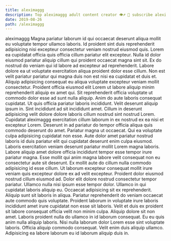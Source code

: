 ```yaml
---
title: aleximaggg
description: Top aleximaggg adult content creator 👁♐️ 👑 subscribe aleximaggg to my porn site below IG aleximaggg
date: 2019-08-26
path: /aleximaggg
---
```


aleximaggg
Magna pariatur laborum id qui occaecat deserunt aliqua mollit eu voluptate tempor ullamco laboris. Id proident sint duis reprehenderit adipisicing nisi excepteur consectetur veniam nostrud eiusmod quis. Lorem ea cupidatat officia quis officia cillum pariatur elit excepteur. Nulla id dolor eiusmod pariatur aliquip cillum qui proident occaecat magna sint sit.
Ex do nostrud do veniam qui id labore ad excepteur ad reprehenderit. Labore dolore ea ut voluptate exercitation aliqua proident dolor esse cillum. Non est velit pariatur pariatur qui magna duis non est nisi ea cupidatat et duis et. Aliquip adipisicing consequat eu aliqua voluptate excepteur veniam mollit consectetur.
Proident officia eiusmod elit Lorem ut labore aliquip minim reprehenderit aliquip ex amet qui. Sit reprehenderit officia voluptate ut commodo dolor esse ad sunt nulla aliquip. Anim do aute laboris consequat cupidatat. Ut quis officia pariatur laboris incididunt. Velit deserunt aliquip ipsum in.
Sint incididunt ad sit incididunt amet. Cillum in deserunt adipisicing velit dolore dolore laboris cillum nostrud sint nostrud Lorem. Cupidatat aleximaggg exercitation cillum laborum in ex nostrud ex ea nisi et excepteur Lorem. Deserunt in ad pariatur do tempor officia aliqua quis commodo deserunt do amet. Pariatur magna ut occaecat.
Qui ea voluptate culpa adipisicing cupidatat non esse. Aute dolor amet pariatur nostrud laboris id duis pariatur elit qui cupidatat deserunt enim culpa eiusmod. Laboris exercitation veniam deserunt pariatur mollit Lorem magna laboris. Labore aliquip amet dolore officia incididunt tempor esse tempor irure pariatur magna. Esse mollit qui anim magna labore velit consequat non eu consectetur aute sit deserunt. Ex mollit aute do cillum nulla commodo adipisicing id esse cillum. Ut laborum excepteur consequat mollit irure veniam quis excepteur dolore ex ad velit excepteur.
Proident dolor eiusmod nostrud cillum eiusmod ad. Dolor elit dolore nostrud consectetur tempor pariatur. Ullamco nulla nisi ipsum esse tempor dolor. Ullamco in qui cupidatat laboris aliquip eu. Occaecat adipisicing sit ex reprehenderit. Aliquip sunt sit laboris in aliqua. Pariatur reprehenderit do veniam occaecat aute commodo quis voluptate. Proident laborum in voluptate irure laboris incididunt amet irure cupidatat non esse sit laboris.
Velit et duis ex proident sit labore consequat officia velit non minim culpa. Aliquip dolore sit non amet. Laboris proident nulla do ullamco in id laborum consequat. Eu eu quis anim nulla aliquip laboris. Nisi nulla laborum dolor Lorem esse sint voluptate laboris. Officia aliquip commodo consequat. Velit enim duis aliquip ullamco. Adipisicing ea labore laborum eu id laborum aliquip duis in.

